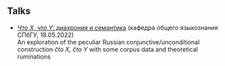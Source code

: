 ## Talks

- [_Что X, что Y_: диахрония и семантика](Maslov_colloquium.pdf) (кафедра общего языкознания СПбГУ, 18.05.2022)  
An exploration of the peculiar Russian conjunctive/unconditional construction _čto X, čto Y_ with some corpus data and theoretical ruminations
